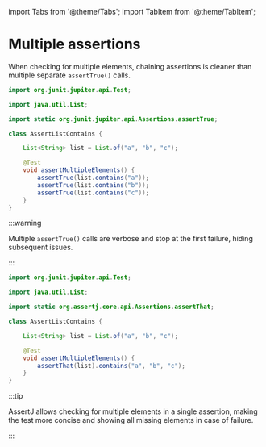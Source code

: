 import Tabs from '@theme/Tabs';
import TabItem from '@theme/TabItem';

# Multiple assertions

When checking for multiple elements, chaining assertions is cleaner than multiple separate `assertTrue()` calls.

<Tabs>
<TabItem value="before" label="Before">

```java title="AssertListContains.java"
import org.junit.jupiter.api.Test;

import java.util.List;

import static org.junit.jupiter.api.Assertions.assertTrue;

class AssertListContains {

    List<String> list = List.of("a", "b", "c");

    @Test
    void assertMultipleElements() {
        assertTrue(list.contains("a"));
        assertTrue(list.contains("b"));
        assertTrue(list.contains("c"));
    }
}
```

:::warning

Multiple `assertTrue()` calls are verbose and stop at the first failure, hiding subsequent issues.

:::

</TabItem>
<TabItem value="after" label="After">

```java title="AssertListContains.java"
import org.junit.jupiter.api.Test;

import java.util.List;

import static org.assertj.core.api.Assertions.assertThat;

class AssertListContains {

    List<String> list = List.of("a", "b", "c");

    @Test
    void assertMultipleElements() {
        assertThat(list).contains("a", "b", "c");
    }
}
```

:::tip

AssertJ allows checking for multiple elements in a single assertion, making the test more concise and showing all missing elements in case of failure.

:::

</TabItem>
</Tabs>
